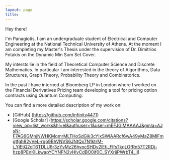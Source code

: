 ```yaml
---
layout: page
title:
---
```


Hey there!

I'm Panagiotis, I am an undergraduate student of Electrical and Computer
Engineering at the National Technical University of Athens. At the moment I am
completing my Master's Thesis under the supervision of Dr. Dimitrios Fotakis on
the Dynamic Min Sum Set Cover.

My intersts lie in the field of Theoretical Computer Science and Discrete
Mathematics. In particular I am interested in the theory of Algorithms, Data
Structures, Graph Theory, Probability Theory and Combinatorics.

In the past I have interned at Bloomberg LP in London where I worked on the
Financial Derivatives Pricing team developing a tool for pricing option
contracts using Quantum Computing.

You can find a more detailed description of my work on:

* [GitHub] (https://github.com/infinity4471)
* [Google Scholar] (https://scholar.google.com/citations?view_op=list_works&hl=el&authuser=1&user=mEFJGiMAAAAJ&gmla=AJsN-F7AG6GMnjNWHKMqmrMLTHoSdGik3cYIxSWlAARcf6wA49yMaZ8MlFmgtfgh82yVeL-rgo9BhVNVS6JNtQx7N1ktrM-j_YiEtQ2dT6TDLU6r3zYyMz26hvocSHDy2lEtj_FlfsTkqLOfRn57T2RDj-hzp8PEnKlLkwapYCYNFN2vHlvCdBO0jf0C_SYXrjiPWrbT4_iI)

